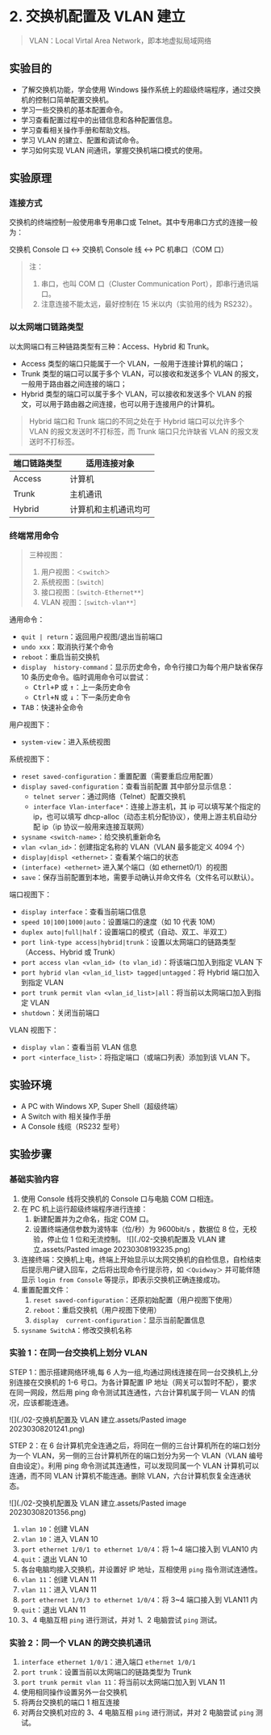 # 2. 交换机配置及 VLAN 建立

> VLAN：Local Virtal Area Network，即本地虚拟局域网络

## 实验目的

- 了解交换机功能，学会使用 Windows 操作系统上的超级终端程序，通过交换机的控制口简单配置交换机。
- 学习一些交换机的基本配置命令。
- 学习查看配置过程中的出错信息和各种配置信息。
- 学习查看相关操作手册和帮助文档。
- 学习 VLAN 的建立、配置和调试命令。
- 学习如何实现 VLAN 间通讯，掌握交换机端口模式的使用。

## 实验原理

### 连接方式

交换机的终端控制一般使用串专用串口或 Telnet。其中专用串口方式的连接一般为：

交换机 Console 口 ↔ 交换机 Console 线 ↔ PC 机串口（COM 口）

> 注：
>
> 1. 串口，也叫 COM 口（Cluster Communication Port），即串行通讯端口。
> 2. 注意连接不能太远，最好控制在 15 米以内（实验用的线为 RS232）。

### 以太网端口链路类型

以太网端口有三种链路类型有三种：Access、Hybrid 和 Trunk。

- Access 类型的端口只能属于一个 VLAN，一般用于连接计算机的端口；
- Trunk 类型的端口可以属于多个 VLAN，可以接收和发送多个 VLAN 的报文，一般用于路由器之间连接的端口；
- Hybrid 类型的端口可以属于多个 VLAN，可以接收和发送多个 VLAN 的报文，可以用于路由器之间连接，也可以用于连接用户的计算机。

> Hybrid 端口和 Trunk 端口的不同之处在于 Hybrid 端口可以允许多个 VLAN 的报文发送时不打标签，而 Trunk 端口只允许缺省 VLAN 的报文发送时不打标签。

| 端口链路类型 | 适用连接对象         |
| ------------ | -------------------- |
| Access       | 计算机               |
| Trunk        | 主机通讯             |
| Hybrid       | 计算机和主机通讯均可 |

### 终端常用命令

> 三种视图：
>
> 1. 用户视图：`＜switch＞`
> 2. 系统视图：`［switch］`
> 3. 接口视图：`［switch-Ethernet**］`
> 4. VLAN 视图：`［switch-vlan**］`

通用命令：

- `quit | return`：返回用户视图/退出当前端口
- `undo xxx`：取消执行某个命令
- `reboot`：重启当前交换机
- `display  history-command`：显示历史命令，命令行接口为每个用户缺省保存 10 条历史命令。临时调用命令可以尝试：
  - <kbd>Ctrl+P</kbd> 或 <kbd>↑</kbd>：上一条历史命令
  - <kbd>Ctrl+N</kbd> 或 <kbd>↓</kbd>：下一条历史命令
- <kbd>TAB</kbd>：快速补全命令

用户视图下：

- `system-view`：进入系统视图

系统视图下：

- `reset saved-configuration`：重置配置（需要重启应用配置）
- `display saved-configuration`：查看当前配置
  其中部分显示信息：
  - `telnet server`：通过网络（Telnet）配置交换机
  - `interface Vlan-interface*`：连接上游主机，其 ip 可以填写某个指定的 ip，也可以填写 dhcp-alloc（动态主机分配协议），使用上游主机自动分配 ip（ip 协议一般用来连接互联网）
- `sysname <switch-name>`：给交换机重新命名
- `vlan <vlan_id>`：创建指定名称的 VLAN（VLAN 最多能定义 4094 个）
- `display|displ <ethernet>`：查看某个端口的状态
- `(interface) <ethernet>` 进入某个端口（如 ethernet0/1）的视图
- `save`：保存当前配置到本地，需要手动确认并命文件名（文件名可以默认）。

端口视图下：

- `display interface`：查看当前端口信息
- `speed 10|100|1000|auto`：设置端口的速度（如 10 代表 10M）
- `duplex auto|full|half`：设置端口的模式（自动、双工、半双工）
- `port link-type access|hybrid|trunk`：设置以太网端口的链路类型（Access、Hybrid 或 Trunk）
- `port access vlan <vlan_id> (to vlan_id)`：将该端口加入到指定 VLAN 下
- `port hybrid vlan <vlan_id_list> tagged|untagged`：将 Hybrid 端口加入到指定 VLAN
- `port trunk permit vlan <vlan_id_list>|all`：将当前以太网端口加入到指定 VLAN
- `shutdown`：关闭当前端口

VLAN 视图下：

- `display vlan`：查看当前 VLAN 信息
- `port <interface_list>`：将指定端口（或端口列表）添加到该 VLAN 下。

## 实验环境

- A PC with Windows XP, Super Shell（超级终端）
- A Switch with 相关操作手册
- A Console 线缆（RS232 型号）

## 实验步骤

### 基础实验内容

1. 使用 Console 线将交换机的 Console 口与电脑 COM 口相连。
2. 在 PC 机上运行超级终端程序进行连接：
   1. 新建配置并为之命名，指定 COM 口。
   2. 设置终端通信参数为波特率（位/秒）为 9600bit/s ，数据位 8 位，无校验，停止位 1 位和无流控制。
      ![](./02-交换机配置及 VLAN 建立.assets/Pasted image 20230308193235.png)
3. 连接终端：交换机上电，终端上开始显示以太网交换机的自检信息，自检结束后提示用户键入回车，之后将出现命令行提示符，如 `＜Quidway＞` 并可能伴随显示 `login from Console` 等提示，即表示交换机正确连接成功。
4. 重置配置文件：
   1. `reset saved-configuration`：还原初始配置（用户视图下使用）
   2. `reboot`：重启交换机（用户视图下使用）
   3. `display  current-configuration`：显示当前配置信息
5. `sysname SwitchA`：修改交换机名称

### 实验 1：在同一台交换机上划分 VLAN

STEP 1：图示搭建网络环境,每 6 人为一组,均通过网线连接在同一台交换机上,分别连接在交换机的 1-6 号口。为各计算配置 IP 地址（网关可以暂时不配），要求在同一网段，然后用 ping 命令测试其连通性，六台计算机属于同一 VLAN 的情况，应该都能连通。

![](./02-交换机配置及 VLAN 建立.assets/Pasted image 20230308201241.png)

STEP 2：在 6 台计算机完全连通之后，将同在一侧的三台计算机所在的端口划分为一个 VLAN，另一侧的三台计算机所在的端口划分为另一个 VLAN（VLAN 编号自由设定）。利用 ping 命令测试其连通性，可以发现同属一个 VLAN 计算机可以连通，而不同 VLAN 计算机不能连通。删除 VLAN，六台计算机恢复全连通状态。

![](./02-交换机配置及 VLAN 建立.assets/Pasted image 20230308201356.png)

1. `vlan 10`：创建 VLAN
2. `vlan 10`：进入 VLAN 10
3. `port ethernet 1/0/1 to ethernet 1/0/4`：将 1~4 端口接入到 VLAN10 内
4. `quit`：退出 VLAN 10
5. 各台电脑均接入交换机，并设置好 IP 地址，互相使用 `ping` 指令测试连通性。
6. `vlan 11`：创建 VLAN 11
7. `vlan 11`：进入 VLAN 11
8. `port ethernet 1/0/3 to ethernet 1/0/4`：将 3~4 端口接入到 VLAN11 内
9. `quit`：退出 VLAN 11
10. 3、4 电脑互相 `ping` 进行测试，并对 1、2 电脑尝试 `ping` 测试。

### 实验 2：同一个 VLAN 的跨交换机通讯

1. `interface ethernet 1/0/1`：进入端口 `ethernet 1/0/1`
2. `port trunk`：设置当前以太网端口的链路类型为 Trunk
3. `port trunk permit vlan 11`：将当前以太网端口加入到 VLAN 11
4. 使用相同操作设置另外一台交换机
5. 将两台交换机的端口 1 相互连接
6. 对两台交换机对应的 3、4 电脑互相 `ping` 进行测试，并对 2 电脑尝试 `ping` 测试。
